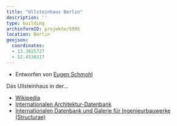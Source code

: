 ```yaml
---
title: "Ullsteinhaus Berlin"
description: ''
type: building
archinformID: projekte/5995
location: Berlin
geojson:
  coordinates:
  - 13.3825727
  - 52.4530317
---
```


* Entworfen von [Eugen Schmohl](/tags/Eugen-Schmohl)

Das Ullsteinhaus in der...
* [Wikipedia](https://de.wikipedia.org/wiki/Ullsteinhaus)
* [Internationalen Architektur-Datenbank](https://deu.archinform.net/projekte/5995.htm)
* [Internationalen Datenbank und Galerie für Ingenieurbauwerke (Structurae)](https://structurae.net/de/bauwerke/ullsteinhaus)

